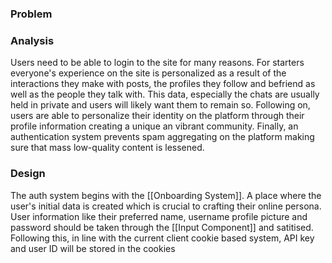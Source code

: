 
### Problem




### Analysis

Users need to be able to login to the site for many reasons. For starters everyone's experience on the site is personalized as a result of the interactions they make with posts, the profiles they follow and befriend as well as the people they talk with. This data, especially the chats are usually held in private and users will likely want them to remain so. Following on, users are able to personalize their identity on the platform through their profile information creating a unique an vibrant community. Finally, an authentication system prevents spam aggregating on the platform making sure that mass low-quality content is lessened.


### Design

The auth system begins with the [[Onboarding System]]. A place where the user's initial data is created which is crucial to crafting their online persona. User information like their preferred name, username profile picture and password should be taken through the [[Input Component]] and satitised. Following this, in line with the current client cookie based system, API key and user ID will be stored in the cookies
